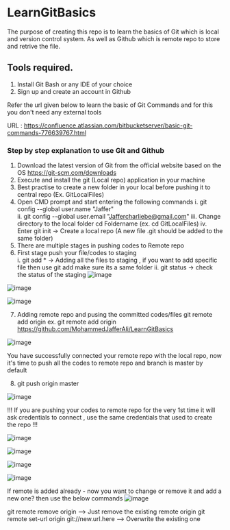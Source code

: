 # LearnGitBasics
The purpose of creating this repo is to learn the basics of Git which is local and version control system. As well as Github which is remote repo to store and retrive the file.

## Tools required.
1. Install Git Bash or any IDE of your choice
2. Sign up and create an account in Github

Refer the url given below to learn the basic of Git Commands and for this you don't need any external tools

URL : https://confluence.atlassian.com/bitbucketserver/basic-git-commands-776639767.html


### Step by step explanation to use Git and Github

1. Download the latest version of Git from the official website based on the OS
  https://git-scm.com/downloads
2. Execute and install the git (Local repo) application in your machine
3. Best practise to create a new folder in your local before pushing it to central repo (Ex. GitLocalFiles) 
4. Open CMD prompt and start entering the following commands
    i.    git config --global user.name "Jaffer"  
    ii.   git config --global user.email "Jaffercharliebe@gmail.com"
    iii.  Change directory to the local folder cd Foldername (ex. cd GitLocalFiles)
    iv.   Enter git init -> Create a local repo (A new file .git should be added to the same folder)
5. There are multiple stages in pushing codes to Remote repo
6. First stage push your file/codes to staging  
    i.  git add * -> Adding all the files to staging     , if you want to add specific file then use git add <filename> make sure its a same folder
    ii. git status -> check the status of the staging
![image](https://user-images.githubusercontent.com/61991616/232758078-393e8628-840a-4450-958f-c590b31f61e0.png)

![image](https://user-images.githubusercontent.com/61991616/232758192-277bd64f-f513-4899-ae22-3ac1e32855c1.png)

![image](https://user-images.githubusercontent.com/61991616/232758452-08d9fa25-90b0-471b-bbf8-a394f005c8b3.png)

7. Adding remote repo and pusing the committed codes/files 
   git remote add origin <server location>
  ex.  git remote add origin https://github.com/MohammedJafferAli/LearnGitBasics
  
  ![image](https://user-images.githubusercontent.com/61991616/232760997-dda9da86-95e1-4dd1-a8fa-35a51faf8c13.png)
  
  You have successfully connected your remote repo with the local repo, now it's time to push all the codes to remote repo and branch is master by default
  
8. git push origin master

![image](https://user-images.githubusercontent.com/61991616/232761605-87b7ceb9-2b8a-4def-ae4d-75b053940f25.png)

!!! If you are pushing your codes to remote repo for the very 1st time it will ask credentials to connect , use the same credentials that used to create the repo !!!


![image](https://user-images.githubusercontent.com/61991616/232761887-c2287102-9d90-493e-8cef-a5abf8e70d84.png)


![image](https://user-images.githubusercontent.com/61991616/232762104-d95d103e-b94e-49f0-8cc5-bb01778074db.png)

![image](https://user-images.githubusercontent.com/61991616/232762143-ce92b47d-fb93-4e66-b00d-842a4fae7cf7.png)

![image](https://user-images.githubusercontent.com/61991616/232762233-d6cc6a04-aaa2-40ec-a5b3-4507c84b560d.png)


If remote is added already - now you want to  change or remove it and add a new one? then use the below commands
![image](https://github.com/MohammedJafferAli/LearnGitBasics/assets/61991616/87b2504b-2c1b-4de9-bc35-cc9c5dc7f4c1)

git remote remove origin --> Just remove the existing remote origin
git remote set-url origin git://new.url.here --> Overwrite the existing one
